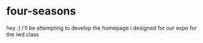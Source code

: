 # four-seasons
hey :) i'll be attempting to develop the homepage i designed for our expo for the iwd class 